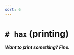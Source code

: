 ```yaml
---
sort: 6
---
```


# `# hax` (printing) 

##### Want to print something?  Fine.

<list dataPath="docs/system/hoon/runes/hx" dataPreview="true" className="runes" linkToFragments="true"></list>

<kids dataPath="docs/system/hoon/runes/hx" className="runes"></kids>